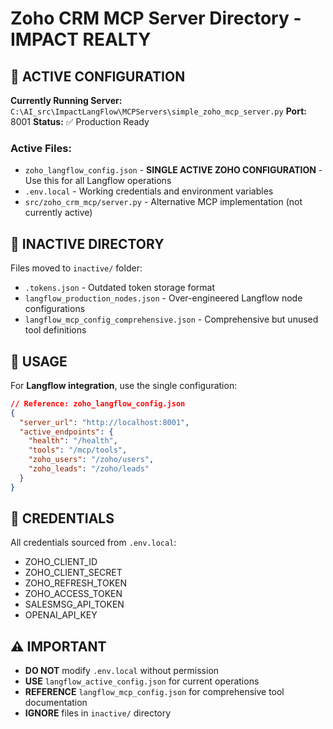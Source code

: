 # Zoho CRM MCP Server Directory - IMPACT REALTY

## 🚀 ACTIVE CONFIGURATION

**Currently Running Server:** `C:\AI_src\ImpactLangFlow\MCPServers\simple_zoho_mcp_server.py`
**Port:** 8001
**Status:** ✅ Production Ready

### Active Files:
- `zoho_langflow_config.json` - **SINGLE ACTIVE ZOHO CONFIGURATION** - Use this for all Langflow operations
- `.env.local` - Working credentials and environment variables
- `src/zoho_crm_mcp/server.py` - Alternative MCP implementation (not currently active)

## 📁 INACTIVE DIRECTORY

Files moved to `inactive/` folder:
- `.tokens.json` - Outdated token storage format
- `langflow_production_nodes.json` - Over-engineered Langflow node configurations
- `langflow_mcp_config_comprehensive.json` - Comprehensive but unused tool definitions

## 🎯 USAGE

For **Langflow integration**, use the single configuration:
```json
// Reference: zoho_langflow_config.json
{
  "server_url": "http://localhost:8001",
  "active_endpoints": {
    "health": "/health",
    "tools": "/mcp/tools",
    "zoho_users": "/zoho/users",
    "zoho_leads": "/zoho/leads"
  }
}
```

## 🔐 CREDENTIALS

All credentials sourced from `.env.local`:
- ZOHO_CLIENT_ID
- ZOHO_CLIENT_SECRET
- ZOHO_REFRESH_TOKEN
- ZOHO_ACCESS_TOKEN
- SALESMSG_API_TOKEN
- OPENAI_API_KEY

## ⚠️ IMPORTANT

- **DO NOT** modify `.env.local` without permission
- **USE** `langflow_active_config.json` for current operations
- **REFERENCE** `langflow_mcp_config.json` for comprehensive tool documentation
- **IGNORE** files in `inactive/` directory
